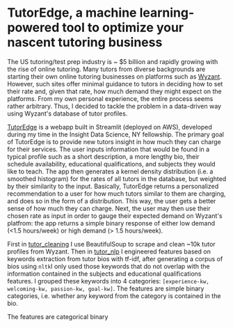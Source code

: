 # TutorEdge, a machine learning-powered tool to optimize your nascent tutoring business

The US tutoring/test prep industry is ~ $5 billion and rapidly growing with the rise of online tutoring. Many tutors from diverse backgrounds are starting their own online tutoring businesses on platforms such as [Wyzant](https://www.wyzant.com/). However, such sites offer minimal guidance to tutors in deciding how to set their rate and, given that rate, how much demand they might expect on the platforms. From my own personal experience, the entire process seems rather arbitrary. Thus, I decided to tackle the problem in a data-driven way using Wyzant's database of tutor profiles. 

[TutorEdge](http://100.25.190.187:8501/) is a webapp built in Streamlit (deployed on AWS), developed during my time in the Insight Data Science, NY fellowship. The primary goal of TutorEdge is to provide new tutors insight in how much they can charge for their services. The user inputs information that would be found in a typical profile such as a short description, a more lengthy bio, their schedule availability, educational qualifications, and subjects they would like to teach. The app then generates a kernel density distribution (i.e. a smoothed histogram) for the rates of all tutors in the database, but weighted by their similarity to the input. Basically, TutorEdge returns a personalized recommendation to a user for how much tutors similar to them are charging, and does so in the form of a distribution. This way, the user gets a better sense of how much they can charge. Next, the user may then use their chosen rate as input in order to gauge their expected demand on Wyzant's platfrom: the app returns a simple binary response of either low demand (<1.5 hours/week) or high demand (> 1.5 hours/week).

First in [tutor_cleaning](https://nbviewer.jupyter.org/github/vijayoct27/tutor_prediction/blob/master/tutor_cleaning.ipynb) I use BeautifulSoup to scrape and clean ~10k tutor profiles from Wyzant.
Then in [tutor_nlp](https://nbviewer.jupyter.org/github/vijayoct27/tutor_prediction/blob/master/tutor_nlp.ipynb) I engineered features based on keywords extraction from tutor bios with tf-idf, after generating a corpus of bios using `nltk`I only used those keywords that do not overlap with the information contained in the subjects and educational qualifications features. I grouped these keywords into 4 categories: `[experience-kw, welcoming-kw, passion-kw, goal-kw]`. The features are simple binary categories, i.e. whether any keyword from the category is contained in the bio. 

The features are categorical binary 
